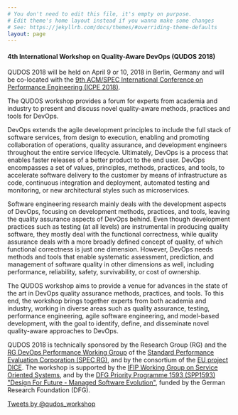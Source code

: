 ```yaml
---
# You don't need to edit this file, it's empty on purpose.
# Edit theme's home layout instead if you wanna make some changes
# See: https://jekyllrb.com/docs/themes/#overriding-theme-defaults
layout: page
---
```


#### 4th International Workshop on Quality-Aware DevOps (QUDOS 2018)

QUDOS 2018 will be held on April 9 or 10, 2018 in Berlin, Germany and will be co-located with the [9th ACM/SPEC International Conference on Performance Engineering (ICPE 2018)](https://icpe2018.spec.org/).

The QUDOS workshop provides a forum for experts from academia and industry to present and discuss novel quality-aware methods, practices and tools for DevOps.

DevOps extends the agile development principles to include the full stack of software services, from design to execution, enabling and promoting collaboration of operations, quality assurance, and development engineers throughout the entire service lifecycle. Ultimately, DevOps is a process that enables faster releases of a better product to the end user. DevOps encompasses a set of values, principles, methods, practices, and tools, to accelerate software delivery to the customer by means of infrastructure as code, continuous integration and deployment, automated testing and monitoring, or new architectural styles such as microservices.

Software engineering research mainly deals with the development aspects of DevOps, focusing on development methods, practices, and tools, leaving the quality assurance aspects of DevOps behind. Even though development practices such as testing (at all levels) are instrumental in producing quality software, they mostly deal with the functional correctness, while quality assurance deals with a more broadly defined concept of quality, of which functional correctness is just one dimension. However, DevOps needs methods and tools that enable systematic assessment, prediction, and management of software quality in other dimensions as well, including performance, reliability, safety, survivability, or cost of ownership.

The QUDOS workshop aims to provide a venue for advances in the state of the art in DevOps quality assurance methods, practices, and tools. To this end, the workshop brings together experts from both academia and industry, working in diverse areas such as quality assurance, testing, performance engineering, agile software engineering, and model-based development, with the goal to identify, define, and disseminate novel quality-aware approaches to DevOps.

QUDOS 2018 is technically sponsored by the Research Group (RG) and the [RG DevOps Performance Working Group](https://research.spec.org/working-groups/devops-performance-working-group.html) of the [Standard Performance Evaluation Corporation (SPEC RG)](http://research.spec.org/), and by the consortium of the [EU project DICE](http://dice-h2020.eu/). The workshop is supported by the [IFIP Working Group on Service Oriented Systems](http://ifip-wg-sos.deib.polimi.it/), and by the [DFG Priority Programme 1593 (SPP1593) "Design For Future - Managed Software Evolution"](http://www.dfg-spp1593.de/), funded by the German Research Foundation (DFG).

<a class="twitter-timeline"
href="https://twitter.com/qudos_workshop"
data-width="400"
data-chrome="nofooter noborders"
data-tweet-limit="3">
Tweets by @qudos_workshop
</a>
